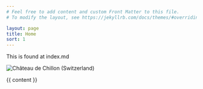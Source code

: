 ```yaml
---
# Feel free to add content and custom Front Matter to this file.
# To modify the layout, see https://jekyllrb.com/docs/themes/#overriding-theme-defaults

layout: page
title: Home
sort: 1
---
```


This is found at index.md

![Château de Chillon (Switzerland)](https://upload.wikimedia.org/wikipedia/commons/thumb/4/48/001_Chateau_de_Chillon_and_Dents_du_Midi_Photo_by_Giles_Laurent.jpg/1920px-001_Chateau_de_Chillon_and_Dents_du_Midi_Photo_by_Giles_Laurent.jpg)

{{ content }}